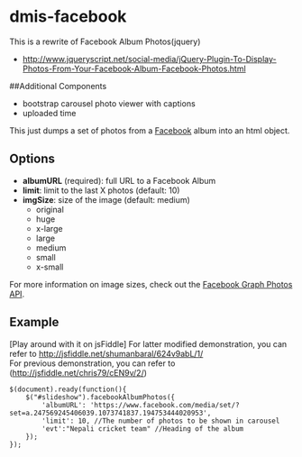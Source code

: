 # dmis-facebook

This is a rewrite of Facebook Album Photos(jquery) 
- http://www.jqueryscript.net/social-media/jQuery-Plugin-To-Display-Photos-From-Your-Facebook-Album-Facebook-Photos.html

##Additional Components

* bootstrap carousel photo viewer with captions
* uploaded time 

This just dumps a set of photos from a [Facebook](http://facebook.com) album into an html object.

## Options

* **albumURL** (required): full URL to a  Facebook Album
* **limit**: limit to the last X photos (default: 10)
* **imgSize**: size of the image (default: medium)
	* original
	* huge
	* x-large
	* large
	* medium
	* small
	* x-small

For more information on image sizes, check out the [Facebook Graph Photos API](https://developers.facebook.com/docs/reference/api/photo/).

## Example

[Play around with it on jsFiddle] 
For latter modified demonstration, you can refer to http://jsfiddle.net/shumanbaral/624v9abL/1/  
For previous demonstration, you can refer to (http://jsfiddle.net/chris79/cEN9v/2/)


	$(document).ready(function(){
		$("#slideshow").facebookAlbumPhotos({
			'albumURL': 'https://www.facebook.com/media/set/?set=a.247569245406039.1073741837.194753444020953',
			'limit': 10, //The number of photos to be shown in carousel
			'evt':"Nepali cricket team" //Heading of the album 
		});
	});

